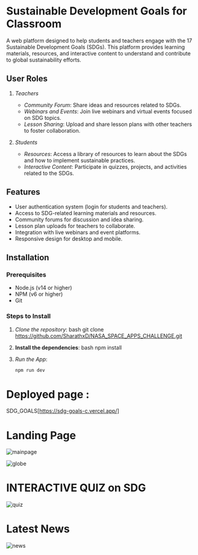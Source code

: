 # Sustainable Development Goals for Classroom

A web platform designed to help students and teachers engage with the 17 Sustainable Development Goals (SDGs). This platform provides learning materials, resources, and interactive content to understand and contribute to global sustainability efforts.



## User Roles

1. *Teachers*
   - *Community Forum*: Share ideas and resources related to SDGs.
   - *Webinars and Events*: Join live webinars and virtual events focused on SDG topics.
   - *Lesson Sharing*: Upload and share lesson plans with other teachers to foster collaboration.
   
2. *Students*
   - *Resources*: Access a library of resources to learn about the SDGs and how to implement sustainable practices.
   - *Interactive Content*: Participate in quizzes, projects, and activities related to the SDGs.

## Features

- User authentication system (login for students and teachers).
- Access to SDG-related learning materials and resources.
- Community forums for discussion and idea sharing.
- Lesson plan uploads for teachers to collaborate.
- Integration with live webinars and event platforms.
- Responsive design for desktop and mobile.

## Installation

### Prerequisites

- Node.js (v14 or higher)
- NPM (v6 or higher)
- Git

### Steps to Install

1. *Clone the repository*:
   bash
   git clone https://github.com/SharathxD/NASA_SPACE_APPS_CHALLENGE.git

2. **Install the dependencies**:
   bash
   npm install

3. *Run the App*:
   ```bash
   npm run dev

# Deployed page : 
SDG_GOALS[https://sdg-goals-c.vercel.app/]

# Landing Page
![mainpage](https://github.com/SharathxD/NASA_SPACE_APPS_CHALLENGE/blob/main/assets/images/main.png)

![globe](https://github.com/SharathxD/NASA_SPACE_APPS_CHALLENGE/blob/main/assets/images/globe.png)

# INTERACTIVE QUIZ on SDG
![quiz](https://github.com/SharathxD/NASA_SPACE_APPS_CHALLENGE/blob/main/assets/images/interactivequiz.png)

# Latest News
![news](https://github.com/SharathxD/NASA_SPACE_APPS_CHALLENGE/blob/main/assets/images/livenews.png)
